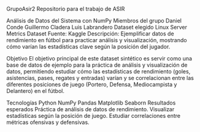 GrupoAsir2
Repositorio para el trabajo de ASIR

Análisis de Datos del Sistema con NumPy
Miembros del grupo
Daniel Conde
Guillermo Cladera
Luis Labrandero
Dataset elegido
Linux Server Metrics Dataset
Fuente: Kaggle
Descripción: Ejemplificar datos de rendimiento en fútbol para practicar análisis y visualización, mostrando cómo varían las estadísticas clave según la posición del jugador.

Objetivo
El objetivo principal de este dataset sintético es servir como una base de datos de ejemplo para la práctica de análisis y visualización de datos, permitiendo estudiar cómo las estadísticas de rendimiento (goles, asistencias, pases, regates y entradas) varían y se correlacionan entre las diferentes posiciones de juego (Portero, Defensa, Mediocampista y Delantero) en el fútbol.

Tecnologías
Python
NumPy
Pandas
Matplotlib
Seaborn
Resultados esperados
Práctica de análisis de datos de rendimiento.
Visualizar estadísticas según la posición de juego.
Estudiar correlaciones entre métricas ofensivas y defensivas.
